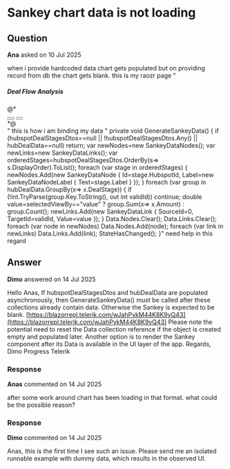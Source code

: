 # Sankey chart data is not loading

## Question

**Ana** asked on 10 Jul 2025

when i provide hardcoded data chart gets populated but on providing record from db the chart gets blank. this is my raozr page " <div class="row "> <div class="col-12"> <div id="chart-section" class="card chart-card"> <div class="card-body"> <div class="d-flex justify-content-between align-items-center mb-4"> <h5 class="card-title mb-0"> <i class="fas fa-project-diagram me-2 text-primary"></i> Deal Flow Analysis </h5> @* <div class="d-flex gap-2"> <button class="btn btn-sm btn-outline-primary"> <i class="fas fa-expand-arrows-alt"></i> </button> <button class="btn btn-sm btn-outline-primary"> <i class="fas fa-cog"></i> </button> </div> *@</div> <TelerikSankey Data="@Data"> <SankeyLinks ColorType="@SankeyLinksColorType.Static"></SankeyLinks> <SankeyLabels> <SankeyLabelsStroke Color="none"></SankeyLabelsStroke> </SankeyLabels> </TelerikSankey> </div> </div> </div> </div>" this is how i am binding my data " private void GenerateSankeyData() { if (hubspotDealStagesDtos==null || !hubspotDealStagesDtos.Any() || hubDealData==null) return; var newNodes=new SankeyDataNodes(); var newLinks=new SankeyDataLinks(); var orderedStages=hubspotDealStagesDtos.OrderBy(s=> s.DisplayOrder).ToList(); foreach (var stage in orderedStages) { newNodes.Add(new SankeyDataNode { Id=stage.HubspotId, Label=new SankeyDataNodeLabel { Text=stage.Label } }); } foreach (var group in hubDealData.GroupBy(x=> x.DealStage)) { if (!int.TryParse(group.Key.ToString(), out int validId)) continue; double value=selectedViewBy=="value" ? group.Sum(x=> x.Amount) : group.Count(); newLinks.Add(new SankeyDataLink { SourceId=0, TargetId=validId, Value=value }); } Data.Nodes.Clear(); Data.Links.Clear(); foreach (var node in newNodes) Data.Nodes.Add(node); foreach (var link in newLinks) Data.Links.Add(link); StateHasChanged(); }" need help in this regard

## Answer

**Dimo** answered on 14 Jul 2025

Hello Anas, If hubspotDealStagesDtos and hubDealData are populated asynchronously, then GenerateSankeyData() must be called after these collections already contain data. Otherwise the Sankey is expected to be blank. [https://blazorrepl.telerik.com/wJahPykM44K8K9yQ43](https://blazorrepl.telerik.com/wJahPykM44K8K9yQ43) Please note the potential need to reset the Data collection reference if the object is created empty and populated later. Another option is to render the Sankey component after its Data is available in the UI layer of the app. Regards, Dimo Progress Telerik

### Response

**Anas** commented on 14 Jul 2025

after some work around chart has been loading in that format. what could be the possible reason?

### Response

**Dimo** commented on 14 Jul 2025

Anas, this is the first time I see such an issue. Please send me an isolated runnable example with dummy data, which results in the observed UI.
